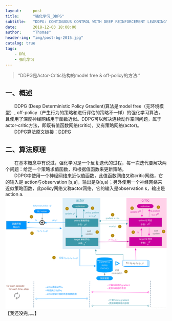 ```yaml
---
layout:     post
title:      "强化学习_DDPG"
subtitle:   "DDPG: CONTINUOUS CONTROL WITH DEEP REINFORCEMENT LEARNING"
date:       2018-12-03 18:00:00
author:     "Thomas"
header-img: "img/post-bg-2015.jpg"
catalog: true
tags:
    - DRL
    - 强化学习
---
```


> “DDPG是Actor-Critic结构的model free & off-policy的方法.”


## 一、概述

&emsp;&emsp;DDPG (Deep Deterministic Policy Gradient)算法是model free（无环境模型）, off-policy（产生行为的策略和进行评估的策略不一样）的强化学习算法，且使用了深度神经网络用于函数近似。DDPG可以解决连续动作空间问题，属于actor-critic方法，即既有值函数网络(critic)，又有策略网络(actor)。<br>
&emsp;&emsp;DDPG算法原文链接：<a href="https://arxiv.org/pdf/1509.02971.pdf" target="_blank" rel="external">DDPG</a>

## 二、算法原理
&emsp;&emsp;在基本概念中有说过，强化学习是一个反复迭代的过程，每一次迭代要解决两个问题：给定一个策略求值函数，和根据值函数来更新策略。<br>
&emsp;&emsp;DDPG中使用一个神经网络来近似值函数，此值函数网络又称critic网络，它的输入是 action与observation [s,a]，输出是Q(s,a)；另外使用一个神经网络来近似策略函数，此policy网络又称actor网络，它的输入是observation s，输出是action a.<br>
![](/images/2018-12-03-DDPG/DDPG.jpeg)
【我还没完。。。】
